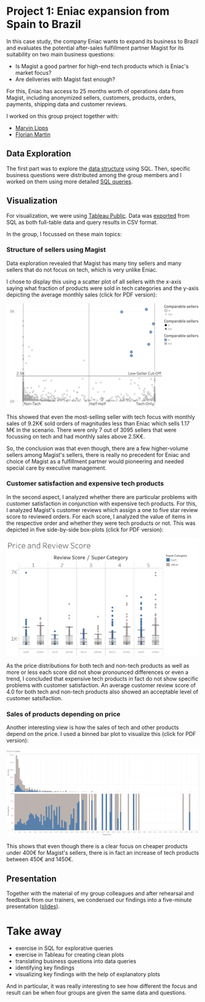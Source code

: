 # Project 1: Eniac expansion from Spain to Brazil

In this case study, the company Eniac wants to expand its business to Brazil and evaluates the potential after-sales fulfillment partner Magist for its suitability on two main business questions:

- Is Magist a good partner for high-end tech products which is Eniac's market focus?
- Are deliveries with Magist fast enough?

For this, Eniac has access to 25 months worth of operations data from Magist, including anonymized sellers, customers, products, orders, payments, shipping data and customer reviews.

I worked on this group project together with:

- [Marvin Lipps](https://www.linkedin.com/in/marvinlipps/)
- [Florian Martin](https://www.linkedin.com/in/florian-a-martin/)


## Data Exploration

The first part was to explore the [data structure](src/explore_tables.sql) using SQL. Then, specific business questions were distributed among the group members and I worked on them using more detailed [SQL queries](src/business_questions.sql).

## Visualization

For visualization, we were using [Tableau Public](https://public.tableau.com/app/profile/sonia.mayel/vizzes). Data was [exported](data) from SQL as both full-table data and query results in CSV format.

In the group, I focussed on these main topics:

### Structure of sellers using Magist

Data exploration revealed that Magist has many tiny sellers and many sellers that do not focus on tech, which is very unlike Eniac.

I chose to display this using a scatter plot of all sellers with the x-axis saying what fraction of products were sold in tech categories and the y-axis depicting the average monthly sales (click for PDF version):

[![scatter plot of all sellers with the x-axis saying what fraction of products was sold in tech categories and the y-axis depicting the average monthly sales](images/Sellers_%20Monthly%20Sales%20and%20Tech%20Affinity.png)](images/Sellers_%20Monthly%20Sales%20and%20Tech%20Affinity.pdf)

This showed that even the most-selling seller with tech focus with monthly sales of 9.2K€ sold orders of magnitudes less than Eniac which sells 1.17 M€ in the scenario. There were only 7 out of 3095 sellers that were focussing on tech and had monthly sales above 2.5K€.

So, the conclusion was that even though, there are a few higher-volume sellers among Magist's sellers, there is really no precedent for Eniac and choice of Magist as a fulfillment partner would pioneering and needed special care by executive management.

### Customer satisfaction and expensive tech products

In the second aspect, I analyzed whether there are particular problems with customer satisfaction in conjunction with expensive tech products. For this, I analyzed Magist's customer reviews which assign a one to five star review score to reviewed orders. For each score, I analyzed the value of items in the respective order and whether they were tech products or not. This was depicted in five side-by-side box-plots (click for PDF version):

[![Five side-by-side box-plots](images/Price%20and%20Review%20Score.png)](images/Price%20and%20Review%20Score.pdf)

As the price distributions for both tech and non-tech products as well as more or less each score did not show pronounced differences or even a trend, I concluded that expensive tech products in fact do not show specific problems with customer satisfaction. An average customer review score of 4.0 for both tech and non-tech products also showed an acceptable level of customer satsifaction.

### Sales of products depending on price

Another interesting view is how the sales of tech and other products depend on the price. I used a binned bar plot to visualize this (click for PDF version):

[![Binned bar plot](images/Price%20vs%20Sales.png)](images/Price%20and%20Review%20Score.pdf)

This shows that even though there is a clear focus on cheaper products under 400€ for Magist's sellers, there is in fact an increase of tech products between 450€ and 1450€.


## Presentation

Together with the material of my group colleagues and after rehearsal and feedback from our trainers, we condensed our findings into a five-minute presentation ([slides](https://docs.google.com/presentation/d/1HeHPrjs1XTmQMgaYdidzsrwenYuOs8hWK3sLIhbGz90/edit#slide=id.g1eff9671f3d_2_0)).

# Take away

- exercise in SQL for explorative queries
- exercise in Tableau for creating clean plots
- translating business questions into data queries
- identifying key findings
- visualizing key findings with the help of explanatory plots

And in particular, it was really interesting to see how different the focus and result can be when four groups are given the same data and questions.
